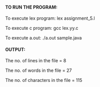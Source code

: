 #### TO RUN THE PROGRAM:
To execute lex program: lex assignment_5.l

To execute c program:   gcc lex.yy.c

To execute a.out: 	 ./a.out sample.java

#### OUTPUT:
The no. of lines in the file = 8

The no. of words in the file = 27

The no. of characters in the file = 115
